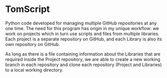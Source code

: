 # TomScript
Python code developed for managing multiple GitHub repositories at any one time.
The need for this program has origin in my unique workflow: we work on projects which in turn use scripts and files from multiple libraries. Each project is a separate repository on GitHub, and each Library is also its own repository on GitHub. 

As long as there is a file containing information about the Libraries that are required inside the Project repository, we are able to create a new working branch in each repository and clone each repository (Project and Libraries) to a local working directory.
